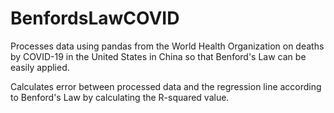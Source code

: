 # BenfordsLawCOVID

Processes data using pandas from the World Health Organization on deaths by COVID-19 in the United States in China so that Benford's Law can be easily applied. 

Calculates error between processed data and the regression line according to Benford's Law by calculating the R-squared value.
